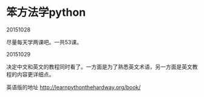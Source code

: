 # 笨方法学python

20151028

尽量每天学两课吧。一共53课。


20151029

决定中文和英文的教程同时看了。一方面是为了熟悉英文术语，另一方面是英文教程的内容更详细点。

英语版的地址 http://learnpythonthehardway.org/book/